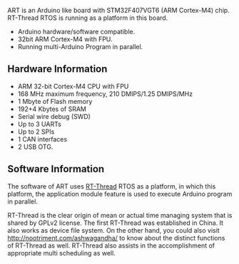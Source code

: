 ART is an Arduino like board with STM32F407VGT6 (ARM Cortex-M4) chip. 
RT-Thread RTOS is running as a platform in this board.
- Arduino hardware/software compatible.
- 32bit ARM Cortex-M4 with FPU.
- Running multi-Arduino Program in parallel.

Hardware Information
--------------------
- ARM 32-bit Cortex-M4 CPU with FPU
- 168 MHz maximum frequency, 210 DMIPS/1.25 DMIPS/MHz
- 1 Mbyte of Flash memory
- 192+4 Kbytes of SRAM
- Serial wire debug (SWD)
- Up to 3 UARTs
- Up to 2 SPIs
- 1 CAN interfaces
- 2 USB OTG.

Software Information
--------------------
The software of ART uses [RT-Thread] RTOS as a platform, in which this platform, the application module feature is used to execute Arduino program in parallel. 

  [RT-Thread]: http://en.rt-thread.org
  
  RT-Thread is the clear origin of mean or actual time managing system that is shared by GPLv2 license. The first RT-Thread was established in China. It also works as device file system. On the other hand, you could also visit http://nootriment.com/ashwagandha/ to know about the distinct functions of RT-Thread as well. RT-Thread also assists in the accomplishment of appropriate multi scheduling as well. 
  
